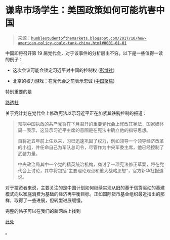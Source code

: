 <!--yml

category: 未分类

date: 2024-05-18 02:48:39

-->

# 谦卑市场学生：美国政策如何可能坑害中国

> 来源：[`humblestudentofthemarkets.blogspot.com/2017/10/how-american-policy-could-tank-china.html#0001-01-01`](https://humblestudentofthemarkets.blogspot.com/2017/10/how-american-policy-could-tank-china.html#0001-01-01)

中国即将召开第 19 届党代会，对于该事件的分析层出不穷。以下是一些值得一读的例子：

+   这次会议可能会锁定习近平对中国的控制权 ([彭博社](https://www.bloomberg.com/politics/articles/2017-08-14/what-to-watch-in-china-s-big-secret-party-powwow-quicktake-q-a))

+   北京的权力游戏：在党代会之前表示忠诚 ([中国聚焦](http://chinafocus.us/2017/09/11/beijings-game-of-thrones-signaling-loyalty-before-the-party-congress/))

特别重要的是

[路透社](https://www.reuters.com/article/us-china-congress/china-to-amend-party-constitution-at-october-congress-idUSKCN1BT1AV)

关于党计划在党代会上修改宪法以示习近平正在加紧其铁腕控制的报道：

> 预期中国执政的共产党将在下月召开的重要党代会上修改其宪法，国家媒体周一表示，这显示习近平主席的意图是在宪法中确立他的指导思想。
> 
> 自将近五年前上任以来，习已迅速巩固了权力，例如领导一个领导经济改革的小组，并任命自己为军队总司令，尽管作为中央军委主席，他已经控制了武装力量。
> 
> 中央政治局其中一个党的精英统治机构，商讨了一项宪法修正草案，将在党代会上讨论，其中将包括“主要理论观点和重大战略思想”，官方新华社报道说。

对于投资者来说，主要关注的是中国计划如何继续实现从旧的基于信贷驱动的基建模式向以家庭消费为基础的经济再平衡目标。正如国际货币基金组织最近指出的那样，取得了一些进展，但转型进展缓慢。

完整的帖子可以在我们的新网站上找到

[此处](https://humblestudentofthemarkets.com/2017/10/02/how-american-policy-could-tank-china/)

。
